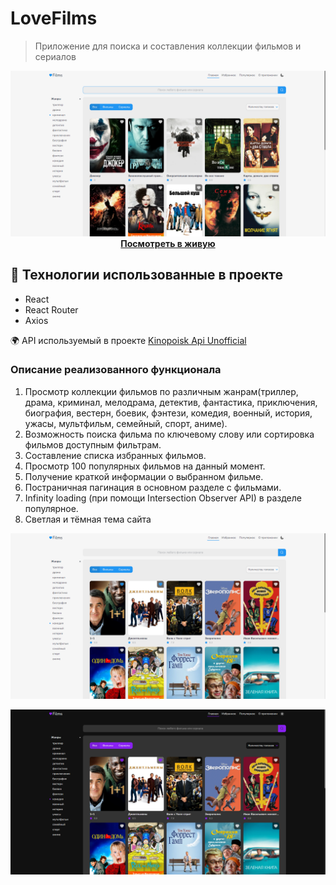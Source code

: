 # LoveFilms

>Приложение для поиска и составления коллекции фильмов и сериалов

<div align="center">
	<a href="love-films.vercel.app" target="_blank">
		<img src="docs/home-screenshot.png" alt="главная страница приложения" />
		<b>Посмотреть в живую</b>
	</a>
</div>

## 🔧 Технологии использованные в проекте
* React
* React Router
* Axios

 🌍 API используемый в проекте [Kinopoisk Api Unofficial](https://kinopoiskapiunofficial.tech/)

### Описание реализованного функционала

1. Просмотр коллекции фильмов по различным жанрам(триллер, драма, криминал, мелодрама, детектив, фантастика, приключения, биография, вестерн, боевик, фэнтези, комедия, военный, история, ужасы, мультфильм, семейный, спорт, аниме).
2. Возможность поиска фильма по ключевому слову или сортировка фильмов доступным фильтрам.
3. Составление списка избранных фильмов. 
4. Просмотр 100 популярных фильмов на данный момент.
5. Получение краткой информации о выбранном фильме.
6. Постраничная пагинация в основном разделе с фильмами. 
7. Infinity loading (при помощи Intersection Observer API) в разделе популярное.
8. Светлая и тёмная тема сайта

![Светлая тема](docs/light.png)

![Тёмная тема](docs/dark.png)